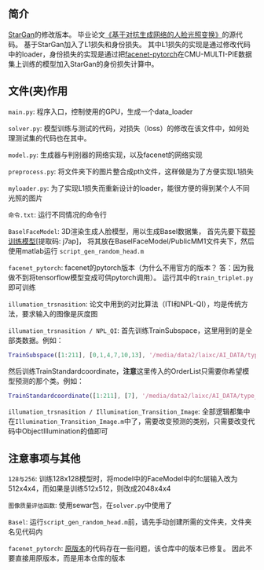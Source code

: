 ## 简介
[StarGan](https://github.com/yunjey/stargan)的修改版本。
毕业论文[《基于对抗生成网络的人脸光照变换》](https://github.com/Fresh-Orange/stargan_re-rendering/blob/master/%E8%B5%96%E8%B4%A4%E5%9F%8E_%E6%AF%95%E4%B8%9A%E8%AE%BA%E6%96%87.pdf)的源代码。
基于StarGan加入了L1损失和身份损失。
其中L1损失的实现是通过修改代码中的loader，身份损失的实现是通过把[facenet-pytorch](https://github.com/liorshk/facenet_pytorch)在CMU-MULTI-PIE数据集上训练的模型加入StarGan的身份损失计算中。

## 文件(夹)作用
`main.py`: 程序入口，控制使用的GPU，生成一个data_loader

`solver.py`: 模型训练与测试的代码，对损失（loss）的修改在该文件中，如何处理测试集的代码也在其中。

`model.py`: 生成器与判别器的网络实现，以及facenet的网络实现
 
`preprocess.py`: 将文件夹下的图片整合成pth文件，这样做是为了方便实现L1损失

`myloader.py`: 为了实现L1损失而重新设计的loader，能很方便的得到某个人不同光照的图片

`命令.txt`: 运行不同情况的命令行

`BaselFaceModel`: 3D渲染生成人脸模型，用以生成Basel数据集，
首先先要下载[预训练模型](https://pan.baidu.com/s/1y2ucTFLSmd-pBFf1AioqlQ)[提取码: j7ap]，
将其放在BaselFaceModel/PublicMM1文件夹下，然后使用matlab运行 `script_gen_random_head.m`

`facenet_pytorch`: facenet的pytorch版本（为什么不用官方的版本？ 答：因为我做不到将tensorflow模型变成可供pytorch调用）。
运行其中的`train_triplet.py`即可训练

`illumation_trsnasition`: 论文中用到的对比算法（ITI和NPL-QI），均是传统方法，要求输入的图像是灰度图

`illumation_trsnasition / NPL_QI`: 
首先训练TrainSubspace，这里用到的是全部类数据。例如：
```matlab
TrainSubspace([1:211], [0,1,4,7,10,13], '/media/data2/laixc/AI_DATA/type_changed/',6)
```
然后训练TrainStandardcoordinate，**注意**这里传入的OrderList只需要你希望模型预测的那个类。例如：
```matlab
TrainStandardcoordinate([1:211], [7], '/media/data2/laixc/AI_DATA/type_changed/')
```

`illumation_trsnasition / Illumination_Transition_Image`: 全部逻辑都集中在`Illumination_Transition_Image.m`中了，需要改变预测的类别，只需要改变代码中ObjectIllumination的值即可

## 注意事项与其他
`128与256`: 训练128x128模型时，将model中的FaceModel中的fc层输入改为512x4x4，而如果是训练512x512，则改成2048x4x4

`图像质量评估函数`: 使用sewar包，在`solver.py`中使用了

`Basel`: 运行`script_gen_random_head.m`前，请先手动创建所需的文件夹，文件夹名见代码内

`facenet_pytorch`: [原版本](https://github.com/liorshk/facenet_pytorch)的代码存在一些问题，该仓库中的版本已修复。
因此不要直接用原版本，而是用本仓库的版本
